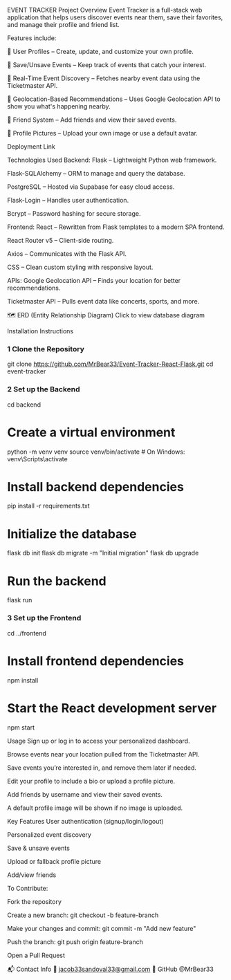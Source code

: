 EVENT TRACKER 
Project Overview
Event Tracker is a full-stack web application that helps users discover events near them, save their favorites, and manage their profile and friend list.

Features include:

🔹 User Profiles – Create, update, and customize your own profile.

🔹 Save/Unsave Events – Keep track of events that catch your interest.

🔹 Real-Time Event Discovery – Fetches nearby event data using the Ticketmaster API.

🔹 Geolocation-Based Recommendations – Uses Google Geolocation API to show you what's happening nearby.

🔹 Friend System – Add friends and view their saved events.

🔹 Profile Pictures – Upload your own image or use a default avatar.

 Deployment Link


 Technologies Used
Backend:
Flask – Lightweight Python web framework.

Flask-SQLAlchemy – ORM to manage and query the database.

PostgreSQL – Hosted via Supabase for easy cloud access.

Flask-Login – Handles user authentication.

Bcrypt – Password hashing for secure storage.

Frontend:
React – Rewritten from Flask templates to a modern SPA frontend.

React Router v5 – Client-side routing.

Axios – Communicates with the Flask API.

CSS – Clean custom styling with responsive layout.

APIs:
Google Geolocation API – Finds your location for better recommendations.

Ticketmaster API – Pulls event data like concerts, sports, and more.

🗺 ERD (Entity Relationship Diagram)
Click to view database diagram

 Installation Instructions

### 1️ Clone the Repository
git clone https://github.com/MrBear33/Event-Tracker-React-Flask.git
cd event-tracker

### 2️ Set up the Backend
cd backend

# Create a virtual environment
python -m venv venv
source venv/bin/activate  # On Windows: venv\Scripts\activate

# Install backend dependencies
pip install -r requirements.txt

# Initialize the database
flask db init
flask db migrate -m "Initial migration"
flask db upgrade

# Run the backend
flask run

### 3️ Set up the Frontend
cd ../frontend

# Install frontend dependencies
npm install

# Start the React development server
npm start

 Usage
Sign up or log in to access your personalized dashboard.

Browse events near your location pulled from the Ticketmaster API.

Save events you’re interested in, and remove them later if needed.

Edit your profile to include a bio or upload a profile picture.

Add friends by username and view their saved events.

A default profile image will be shown if no image is uploaded.

Key Features
 User authentication (signup/login/logout)

 Personalized event discovery

 Save & unsave events

 Upload or fallback profile picture

 Add/view friends 

 To Contribute:

Fork the repository

Create a new branch: git checkout -b feature-branch

Make your changes and commit: git commit -m "Add new feature"

Push the branch: git push origin feature-branch

Open a Pull Request

📬 Contact Info
📧 jacob33sandoval33@gmail.com
🔗 GitHub @MrBear33